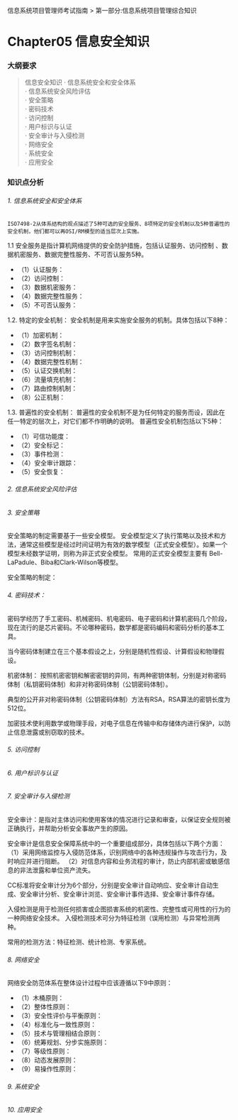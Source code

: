 信息系统项目管理师考试指南 > 第一部分:信息系统项目管理综合知识

# Chapter05 信息安全知识

### 大纲要求

> 信息安全知识
> · 信息系统安全和安全体系   
> · 信息系统安全风险评估   
> · 安全策略  
> · 密码技术  
> · 访问控制  
> · 用户标识与认证  
> · 安全审计与入侵检测  
> · 网络安全  
> · 系统安全  
> · 应用安全  

### 知识点分析

###### 1. 信息系统安全和安全体系   
    ISO7498-2从体系结构的观点描述了5种可选的安全服务、8项特定的安全机制以及5种普遍性的安全机制，他们都可以再OSI/RM模型的适当层次上实施。
1.1 安全服务是指计算机网络提供的安全防护措施，包括认证服务、访问控制
   、数据机密服务、数据完整性服务、不可否认服务5种。
- （1）认证服务：  
- （2）访问控制：  
- （3）数据机密服务：  
- （4）数据完整性服务：  
- （5）不可否认服务： 

1.2. 特定的安全机制：
安全机制是用来实施安全服务的机制。具体包括以下8种：
- （1）加密机制：  
- （2）数字签名机制：
- （3）访问控制机制：  
- （4）数据完整性机制：  
- （5）认证交换机制：  
- （6）流量填充机制：  
- （7）路由控制机制：  
- （8）公正机制：  

1.3. 普遍性的安全机制：
普遍性的安全机制不是为任何特定的服务而设，因此在任一特定的层次上，对它们都不作明确的说明。
普遍性安全机制包括以下5种：
- （1）可信功能度：  
- （2）安全标记：  
- （3）事件检测：  
- （4）安全审计跟踪：  
- （5）安全恢复： 


###### 2. 信息系统安全风险评估   

###### 3. 安全策略  
安全策略的制定需要基于一些安全模型。
安全模型定义了执行策略以及技术和方法，通常这些模型是经过时间证明为有效的数学模型（正式安全模型）。如果一个模型未经数学证明，则称为非正式安全模型。
常用的正式安全模型主要有 Bell-LaPadule、Biba和Clark-Wilson等模型。

安全策略的制定：


###### 4. 密码技术：
密码学经历了手工密码、机械密码、机电密码、电子密码和计算机密码几个阶段，现在流行的是芯片密码。不论哪种密码，数学都是密码编码和密码分析的基本工具。

当今密码体制建立在三个基本假设之上，分别是随机性假设、计算假设和物理假设。

机密体制：
按照机密密钥和解密密钥的异同，有两种密钥体制，分别是对称密码体制（私钥密码体制）和非对称密码体制（公钥密码体制）。

典型的公开非对称密码体制（公钥密码体制）方法有RSA，RSA算法的密钥长度为512位。

加密技术使利用数学或物理手段，对电子信息在传输中和存储体内进行保护，以防止信息泄露或别窃取的技术。

###### 5. 访问控制  


###### 6. 用户标识与认证  

###### 7. 安全审计与入侵检测  

安全审计：是指对主体访问和使用客体的情况进行记录和审查，以保证安全规则被正确执行，并帮助分析安全事故产生的原因。

安全审计是信息安全保障系统中的一个重要组成部分，具体包括以下两个方面：
（1）采用网络监控与入侵防范体系，识别网络中的各种违规操作与攻击行为，及时响应并进行阻断。
（2）对信息内容和业务流程的审计，防止内部机密或敏感信息的非法泄露和单位资产流失。

CC标准将安全审计分为6个部分，分别是安全审计自动响应、安全审计自动生成、安全审计分析、安全审计浏览、安全审计事件选择、安全审计事件存储。

入侵检测是用于检测任何损害或企图损害系统的机密性、完整性或可用性的行为的一种网络安全技术。
入侵检测技术可分为特征检测（误用检测）与异常检测两种。

常用的检测方法：特征检测、统计检测、专家系统。

###### 8. 网络安全  

网络安全防范体系在整体设计过程中应该遵循以下9中原则：
- （1）木桶原则：  
- （2）整体性原则：
- （3）安全性评价与平衡原则：  
- （4）标准化与一致性原则：  
- （5）技术与管理相结合原则：  
- （6）统筹规划、分步实施原则：  
- （7）等级性原则：  
- （8）动态发展原则：  
- （9）易操作性原则：  

###### 9. 系统安全  

###### 10. 应用安全
